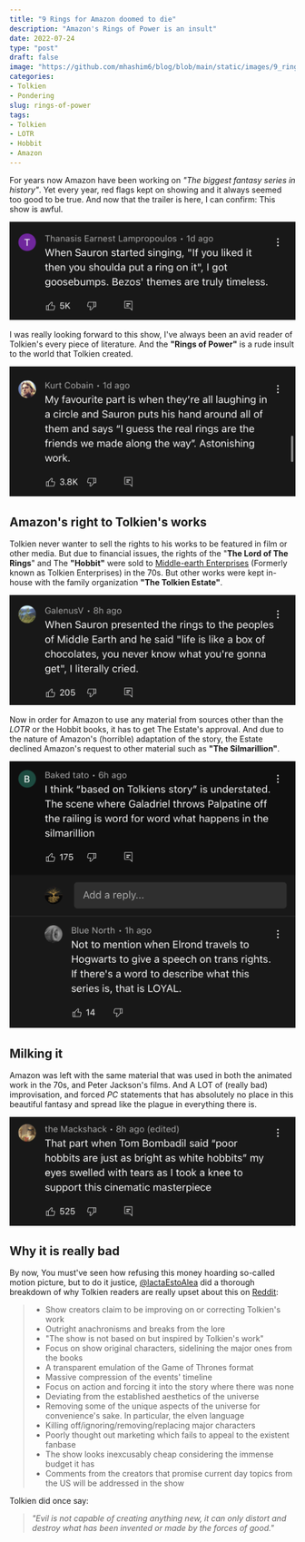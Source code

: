 ```yaml
---
title: "9 Rings for Amazon doomed to die"
description: "Amazon's Rings of Power is an insult"
date: 2022-07-24
type: "post"
draft: false
image: "https://github.com/mhashim6/blog/blob/main/static/images/9_rings/9-rings.jpg"
categories:
- Tolkien
- Pondering
slug: rings-of-power
tags: 
- Tolkien
- LOTR
- Hobbit
- Amazon
---
```


For years now Amazon have been working on _"The biggest fantasy series in history"_. Yet every year, red flags kept on showing and it always seemed too good to be true. And now that the trailer is here, I can confirm: This show is awful.

![Comments on the YouTube trailer](https://github.com/mhashim6/blog/blob/main/static/images/9_rings/9r_yt_1.jpeg "Comments on the YouTube trailer")

I was really looking forward to this show, I've always been an avid reader of Tolkien's every piece of literature. And the __"Rings of Power"__ is a rude insult to the world that Tolkien created.

![Comments on the YouTube trailer](https://github.com/mhashim6/blog/blob/main/static/images/9_rings/9r_yt_2.jpeg "Comments on the YouTube trailer")

## Amazon's right to Tolkien's works

Tolkien never wanter to sell the rights to his works to be featured in film or other media. But due to financial issues, the rights of the "__The Lord of The Rings__" and The __"Hobbit"__ were sold to [Middle-earth Enterprises](https://www.middleearth.com) (Formerly known as Tolkien Enterprises) in the 70s. But other works were kept in-house with the family organization __"The Tolkien Estate"__.

![Comments on the YouTube trailer](https://github.com/mhashim6/blog/blob/main/static/images/9_rings/9r_yt_3.jpeg "Comments on the YouTube trailer")

Now in order for Amazon to use any material from sources other than the _LOTR_ or the Hobbit books, it has to get The Estate's approval. And due to the nature of Amazon's (horrible) adaptation of the story, the Estate declined Amazon's request to other material such as __"The Silmarillion"__.

![Comments on the YouTube trailer](https://github.com/mhashim6/blog/blob/main/static/images/9_rings/9r_yt_4.jpeg "Comments on the YouTube trailer")

## Milking it
Amazon was left with the same material that was used in both the animated work in the 70s, and Peter Jackson's films. And A LOT of (really bad) improvisation, and forced _PC_ statements that has absolutely no place in this beautiful fantasy and spread like the plague in everything there is.

![Comments on the YouTube trailer](https://github.com/mhashim6/blog/blob/main/static/images/9_rings/9r_yt_5.jpeg "Comments on the YouTube trailer")

## Why it is really bad

By now, You must've seen how refusing this money hoarding so-called motion picture, but to do it justice, [@lactaEstoAlea](https://www.reddit.com/user/IactaEstoAlea) did a thorough breakdown of why Tolkien readers are really upset about this on [Reddit](https://www.reddit.com/r/OutOfTheLoop/comments/w6ip2c/comment/ihefmj4/?utm_source=share&utm_medium=ios_app&utm_name=iossmf&context=3):
> - Show creators claim to be improving on or correcting Tolkien's work
> - Outright anachronisms and breaks from the lore
> - "The show is not based on but inspired by Tolkien's work"
> - Focus on show original characters, sidelining the major ones from the books
> - A transparent emulation of the Game of Thrones format
> - Massive compression of the events' timeline
> - Focus on action and forcing it into the story where there was none
> - Deviating from the established aesthetics of the universe
> - Removing some of the unique aspects of the universe for convenience's sake. In particular, the elven language
> - Killing off/ignoring/removing/replacing major characters
> - Poorly thought out marketing which fails to appeal to the existent fanbase
> - The show looks inexcusably cheap considering the immense budget it has
> - Comments from the creators that promise current day topics from the US will be addressed in the show

Tolkien did once say:
> _"Evil is not capable of creating anything new, it can only distort and destroy what has been invented or made by the forces of good."_
